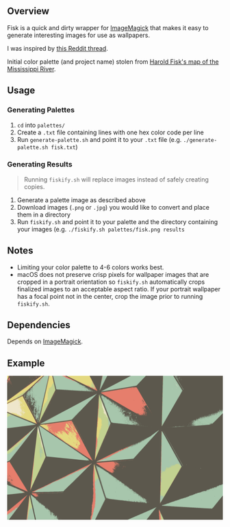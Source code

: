 ## Overview
Fisk is a quick and dirty wrapper for [ImageMagick](https://imagemagick.org/index.php) that makes it easy to generate interesting images for use as wallpapers.

I was inspired by [this Reddit thread](https://www.reddit.com/r/proceduralgeneration/comments/bu5ffk/blobs_20_source_code_in_the_comments/?utm_source=share&utm_medium=ios_app).

Initial color palette (and project name) stolen from [Harold Fisk's map of the Mississippi River](http://www.radicalcartography.net/index.html?fisk).

## Usage
### Generating Palettes
1. `cd` into `palettes/`
1. Create a `.txt` file containing lines with one hex color code per line
1. Run `generate-palette.sh` and point it to your `.txt` file (e.g. `./generate-palette.sh fisk.txt`)

### Generating Results
> Running `fiskify.sh` will replace images instead of safely creating copies.

1. Generate a palette image as described above
1. Download images (`.png` or `.jpg`) you would like to convert and place them in a directory
1. Run `fiskify.sh` and point it to your palette and the directory containing your images (e.g. `./fiskify.sh palettes/fisk.png results`

## Notes
- Limiting your color palette to 4-6 colors works best.
- macOS does not preserve crisp pixels for wallpaper images that are cropped in a portrait orientation so `fiskify.sh` automatically crops finalized images to an acceptable aspect ratio. If your portrait wallpaper has a focal point not in the center, crop the image prior to running `fiskify.sh`.

## Dependencies
Depends on [ImageMagick](https://imagemagick.org/index.php).

## Example
![Robert Horvick Epcot](results/robert-horvick-1463719-unsplash.png)
